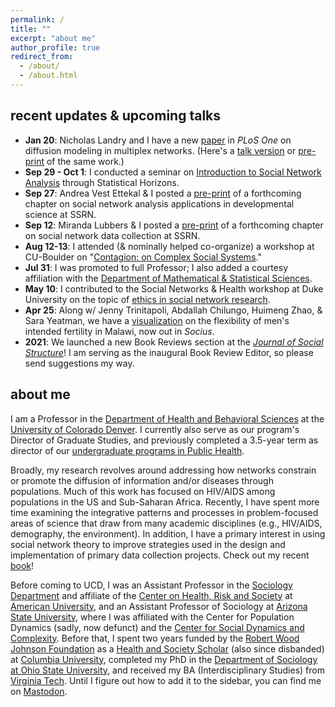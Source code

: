 ```yaml
---
permalink: /
title: ""
excerpt: "about me"
author_profile: true
redirect_from: 
  - /about/
  - /about.html
---
```


recent updates & upcoming talks
------
  - **Jan 20**: Nicholas Landry and I have a new [paper](https://journals.plos.org/plosone/article?id=10.1371/journal.pone.0279345) in *PLoS One* on diffusion modeling in multiplex networks. (Here's a [talk version](https://www.youtube.com/watch?v=YsaqWh2elCY&list=PLRaIxt5IVIe5lffzBxiuEROOl43pi-twP) or [pre-print](https://arxiv.org/abs/2204.12348#) of the same work.)
  - **Sep 29 - Oct 1**: I conducted a seminar on [Introduction to Social Network Analysis](https://statisticalhorizons.com/seminars/introduction-to-social-network-analysis3/) through Statistical Horizons.
  - **Sep 27**: Andrea Vest Ettekal & I posted a [pre-print](https://papers.ssrn.com/sol3/papers.cfm?abstract_id=4231406) of a forthcoming chapter on social network analysis applications in developmental science at SSRN.
  - **Sep 12**: Miranda Lubbers & I posted a [pre-print](https://papers.ssrn.com/sol3/papers.cfm?abstract_id=4216936) of a forthcoming chapter on social network data collection at SSRN.
  - **Aug 12-13**: I attended (& nominally helped co-organize) a workshop at CU-Boulder on "[Contagion: on Complex Social Systems](https://www.colorado.edu/amath/caccss2022)."
  - **Jul 31**: I was promoted to full Professor; I also added a courtesy affiliation with the [Department of Mathematical & Statistical Sciences](https://clas.ucdenver.edu/mathematical-and-statistical-sciences/).
  - **May 10**: I contributed to the Social Networks & Health workshop at Duke University on the topic of [ethics in social network research](https://sites.duke.edu/dnac/training/#ethics).
  - **Apr 25**: Along w/ Jenny Trinitapoli, Abdallah Chilungo, Huimeng Zhao, & Sara Yeatman, we have a [visualization](https://doi.org/10.1177/23780231221094752) on the flexibility of men's intended fertility in Malawi, now out in *Socius*.
  - **2021**: We launched a new Book Reviews section at the *[Journal of Social Structure](https://sciendo.com/journal/JOSS)*! I am serving as the inaugural Book Review Editor, so please send suggestions my way.
<!--  - **Feb 9**: Our next book (w/ Ryan Light) is under contract w/ Columbia University Press! -->

about me
------
I am a Professor in the [Department of Health and Behavioral Sciences](https://clas.ucdenver.edu/hbsc/) at the [University of Colorado Denver](https://www.ucdenver.edu). I currently also serve as our program's Director of Graduate Studies, and previously completed a 3.5-year term as director of our [undergraduate programs in Public Health](https://clas.ucdenver.edu/hbsc/undergraduate-students).

Broadly, my research revolves around addressing how networks constrain or promote the diffusion of information and/or diseases through populations. Much of this work has focused on HIV/AIDS among populations in the US and Sub-Saharan Africa. Recently, I have spent more time examining the integrative patterns and processes in problem-focused areas of science that draw from many academic disciplines (e.g., HIV/AIDS, demography, the environment). In addition, I have a primary interest in using social network theory to improve strategies used in the design and implementation of primary data collection projects. Check out my recent [book](/books/)!

Before coming to UCD, I was an Assistant Professor in the [Sociology Department](https://www.american.edu/cas/sociology/) and affiliate of the [Center on Health, Risk and Society](https://www.american.edu/cas/sociology/chrs/) at [American University](https://www.american.edu), and an Assistant Professor of Sociology at [Arizona State University](https://www.asu.edu), where I was affiliated with the Center for Population Dynamics (sadly, now defunct) and the [Center for Social Dynamics and Complexity](https://complexity.asu.edu/csdc). Before that, I spent two years funded by the [Robert Wood Johnson Foundation](https://www.rwjf.org) as a [Health and Society Scholar](http://www.healthandsocietyscholars.org) (also since disbanded) at [Columbia University](https://www.columbia.edu), completed my PhD in the [Department of Sociology at Ohio State University](https://sociology.osu.edu), and received my BA (Interdisciplinary Studies) from [Virginia Tech](https://vt.edu). Until I figure out how to add it to the sidebar, you can find me on <a rel="me" href="https://sciences.social/@jimiadams">Mastodon</a>.

